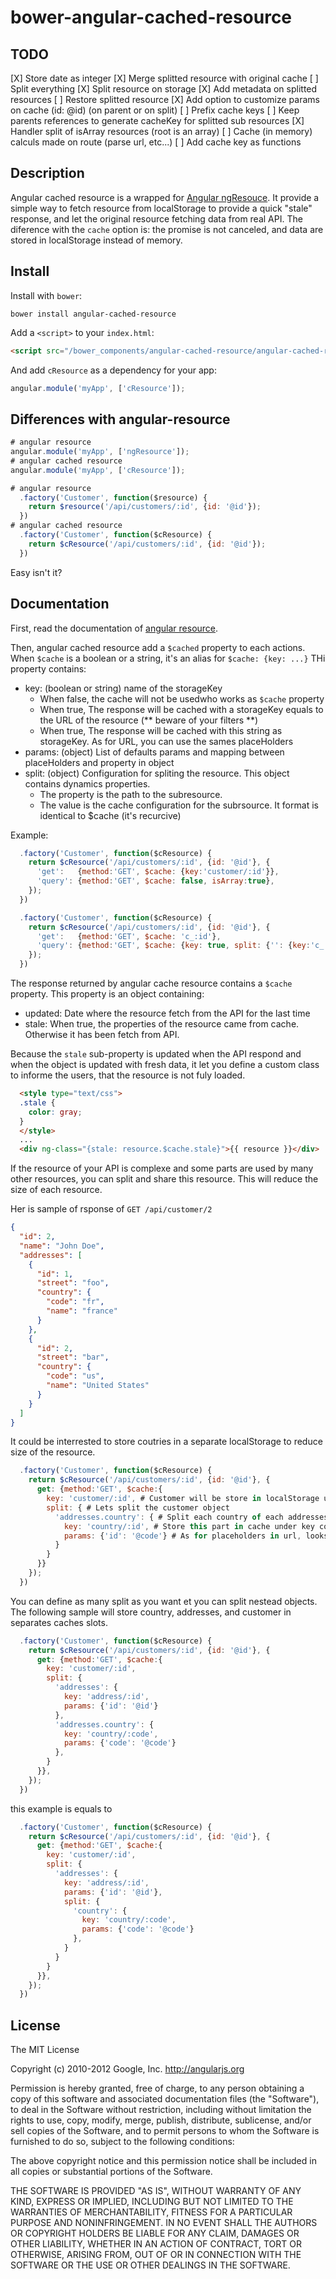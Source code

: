 # bower-angular-cached-resource

## TODO

[X] Store date as integer
[X] Merge splitted resource with original cache
[ ] Split everything
    [X] Split resource on storage
    [X] Add metadata on splitted resources
    [ ] Restore splitted resource
    [X] Add option to customize params on cache (id: @id) (on parent or on split)
    [ ] Prefix cache keys
    [ ] Keep parents references to generate cacheKey for splitted sub resources
    [X] Handler split of isArray resources (root is an array)
[ ] Cache (in memory) calculs made on route (parse url, etc...)
[ ] Add cache key as functions

## Description

Angular cached resource is a wrapped for [Angular ngResouce](https://github.com/angular/angular.js/tree/master/src/ngResource).
It provide a simple way to fetch resource from localStorage to provide a quick "stale" response, and let the original resource fetching data from real API.
The diference with the `cache` option is: the promise is not canceled, and data are stored in localStorage instead of memory.

## Install

Install with `bower`:

```shell
bower install angular-cached-resource
```

Add a `<script>` to your `index.html`:

```html
<script src="/bower_components/angular-cached-resource/angular-cached-resource.js"></script>
```

And add `cResource` as a dependency for your app:

```javascript
angular.module('myApp', ['cResource']);
```

## Differences with angular-resource

```javascript
# angular resource
angular.module('myApp', ['ngResource']);
# angular cached resource
angular.module('myApp', ['cResource']);
```

```javascript
# angular resource
  .factory('Customer', function($resource) {
    return $resource('/api/customers/:id', {id: '@id'});
  })
# angular cached resource
  .factory('Customer', function($cResource) {
    return $cResource('/api/customers/:id', {id: '@id'});
  })
```

Easy isn't it?

## Documentation

First, read the documentation of [angular resource](http://docs.angularjs.org/api/ngResource).

Then, angular cached resource add a `$cached` property to each actions. When `$cache` is a boolean or a string, it's an alias for `$cache: {key: ...}` THi property contains:
- key: (boolean or string) name of the storageKey
    - When false, the cache will not be usedwho works as `$cache` property
    - When true, The response will be cached with a storageKey equals to the URL of the resource (** beware of your filters **)
    - When true, The response will be cached with this string as storageKey. As for URL, you can use the sames placeHolders
- params: (object) List of defaults params and mapping between placeHolders and property in object
- split: (object) Configuration for spliting the resource. This object contains dynamics properties.
    - The property is the path to the subresource.
    - The value is the cache configuration for the subrsource. It format is identical to $cache (it's recurcive)

Example:

```javascript
  .factory('Customer', function($cResource) {
    return $cResource('/api/customers/:id', {id: '@id'}, {
      'get':   {method:'GET', $cache: {key:'customer/:id'}},
      'query': {method:'GET', $cache: false, isArray:true},
    });
  })
```

```javascript
  .factory('Customer', function($cResource) {
    return $cResource('/api/customers/:id', {id: '@id'}, {
      'get':   {method:'GET', $cache: 'c_:id'},
      'query': {method:'GET', $cache: {key: true, split: {'': {key:'c_:customerId, params:{customerId:'@id'}}}, isArray:true},
    });
  })
```

The response returned by angular cache resource contains a `$cache` property. This property is an object containing:
- updated: Date where the resource fetch from the API for the last time
- stale: When true, the properties of the resource came from cache. Otherwise it has been fetch from API.

Because the `stale` sub-property is updated when the API respond and when the object is updated with fresh data, it let you define a custom class to informe the users, that the resource is not fuly loaded.

```html
  <style type="text/css">
  .stale {
    color: gray;
  }
  </style>
  ...
  <div ng-class="{stale: resource.$cache.stale}">{{ resource }}</div>
```

If the resource of your API is complexe and some parts are used by many other resources, you can split and share this resource.
This will reduce the size of each resource.

Her is sample of rsponse of `GET /api/customer/2`
```json
{
  "id": 2,
  "name": "John Doe",
  "addresses": [
    {
      "id": 1,
      "street": "foo",
      "country": {
        "code": "fr",
        "name": "france"
      }
    },
    {
      "id": 2,
      "street": "bar",
      "country": {
        "code": "us",
        "name": "United States"
      }
    }
  ]
}
```

It could be interrested to store coutries in a separate localStorage to reduce size of the resource.

```javascript
  .factory('Customer', function($cResource) {
    return $cResource('/api/customers/:id', {id: '@id'}, {
      get: {method:'GET', $cache:{
        key: 'customer/:id', # Customer will be store in localStorage under key customer/:customerId
        split: { # Lets split the customer object
          'addresses.country': { # Split each country of each addresses of the resource
            key: 'country/:id', # Store this part in cache under key country/:code
            params: {'id': '@code'} # As for placeholders in url, looks at @code property in the subObject Country
          }
        }
      }}
    });
  })

```

You can define as many split as you want et you can split nestead objects.
The following sample will store country, addresses, and customer in separates caches slots.

```javascript
  .factory('Customer', function($cResource) {
    return $cResource('/api/customers/:id', {id: '@id'}, {
      get: {method:'GET', $cache:{
        key: 'customer/:id',
        split: {
          'addresses': {
            key: 'address/:id',
            params: {'id': '@id'}
          },
          'addresses.country': {
            key: 'country/:code',
            params: {'code': '@code'}
          },
        }
      }},
    });
  })
```
this example is equals to

```javascript
  .factory('Customer', function($cResource) {
    return $cResource('/api/customers/:id', {id: '@id'}, {
      get: {method:'GET', $cache:{
        key: 'customer/:id',
        split: {
          'addresses': {
            key: 'address/:id',
            params: {'id': '@id'},
            split: {
              'country': {
                key: 'country/:code',
                params: {'code': '@code'}
              },
            }
          }
        }
      }},
    });
  })
```

## License

The MIT License

Copyright (c) 2010-2012 Google, Inc. http://angularjs.org

Permission is hereby granted, free of charge, to any person obtaining a copy
of this software and associated documentation files (the "Software"), to deal
in the Software without restriction, including without limitation the rights
to use, copy, modify, merge, publish, distribute, sublicense, and/or sell
copies of the Software, and to permit persons to whom the Software is
furnished to do so, subject to the following conditions:

The above copyright notice and this permission notice shall be included in
all copies or substantial portions of the Software.

THE SOFTWARE IS PROVIDED "AS IS", WITHOUT WARRANTY OF ANY KIND, EXPRESS OR
IMPLIED, INCLUDING BUT NOT LIMITED TO THE WARRANTIES OF MERCHANTABILITY,
FITNESS FOR A PARTICULAR PURPOSE AND NONINFRINGEMENT. IN NO EVENT SHALL THE
AUTHORS OR COPYRIGHT HOLDERS BE LIABLE FOR ANY CLAIM, DAMAGES OR OTHER
LIABILITY, WHETHER IN AN ACTION OF CONTRACT, TORT OR OTHERWISE, ARISING FROM,
OUT OF OR IN CONNECTION WITH THE SOFTWARE OR THE USE OR OTHER DEALINGS IN
THE SOFTWARE.

